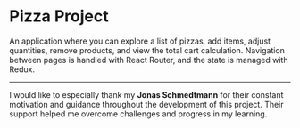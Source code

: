 # Pizza Project

An application where you can explore a list of pizzas, add items, adjust quantities, remove products, and view the total cart calculation. Navigation between pages is handled with React Router, and the state is managed with Redux.

---

I would like to especially thank my **Jonas Schmedtmann** for their constant motivation and guidance throughout the development of this project. Their support helped me overcome challenges and progress in my learning.

